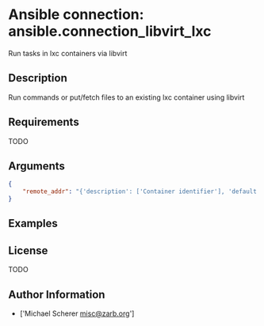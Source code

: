 # Ansible connection: ansible.connection_libvirt_lxc


Run tasks in lxc containers via libvirt

## Description

Run commands or put/fetch files to an existing lxc container using libvirt

## Requirements

TODO

## Arguments

``` json
{
    "remote_addr": "{'description': ['Container identifier'], 'default': "The set user as per docker's configuration", 'vars': [{'name': 'ansible_host'}, {'name': 'ansible_libvirt_lxc_host'}]}",
}
```

## Examples



## License

TODO

## Author Information
  - ['Michael Scherer <misc@zarb.org>']
